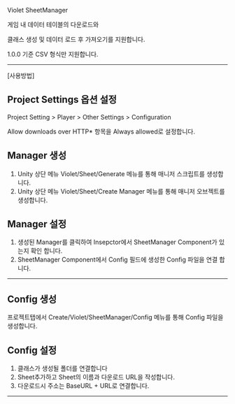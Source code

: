 Violet SheetManager

게임 내 데이터 테이블의 다운로드와

클래스 생성 및 데이터 로드 후 가져오기를 지원합니다.

1.0.0 기준 CSV 형식만 지원합니다. 

---
[사용방법]
## Project Settings 옵션 설정
Project Setting > Player > Other Settings > Configuration

Allow downloads over HTTP* 항목을 Always allowed로 설정합니다.

## Manager 생성

1. Unity 상단 메뉴 Violet/Sheet/Generate 메뉴를 통해 매니저 스크립트를 생성합니다.
2. Unity 상단 메뉴 Violet/Sheet/Create Manager 메뉴를 통해 매니저 오브젝트를 생성합니다.

## Manager 설정

1. 생성된 Manager를 클릭하여 Insepctor에서 SheetManager Component가 있는지 확인 합니다.
2. SheetManager Component에서 Config 필드에 생성한 Config 파일을 연결 합니다.

---

## Config 생성
프로젝트탭에서 Create/Violet/SheetManager/Config 메뉴를 통해 Config 파일을 생성합니다.

## Config 설정

1. 클래스가 생성될 폴더를 연결합니다
2. Sheet추가하고 Sheet의 이름과 다운로드 URL을 작성합니다.
3. 다운로드시 주소는 BaseURL + URL로 연결합니다.

---



